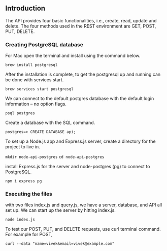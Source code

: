 ## Introduction 

The API provides four basic functionalities, i.e., create, read, update and delete. The four methods used in the REST environment are GET, POST, PUT, DELETE. 

### Creating PostgreSQL database

For Mac open the terminal and install using the command below.

````brew install postgresql````


After the installation is complete, to get the postgresql up and running can be done with services start.

````brew services start postgresql````

We can connect to the default postgres database with the default login information – no option flags.

````psql postgres````

Create a database with the SQL command.

````postgres=> CREATE DATABASE api;````

To set up a Node.js app and Express.js server, create a directory for the project to live in.

````mkdir node-api-postgres````
````cd node-api-postgres````

install Express.js for the server and node-postgres (pg) to connect to PostgreSQL.

````npm i express pg````

### Executing the files

with two files index.js and query.js, we have a server, database, and API all set up. We can start up the server by hitting index.js.

````node index.js````

To test our POST, PUT, and DELETE requests, use curl terminal command. For example for POST, 

````curl --data "name=vivek&email=vivek@example.com" ````


